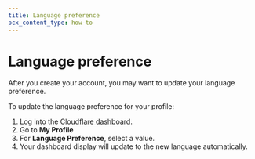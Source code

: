 ```yaml
---
title: Language preference
pcx_content_type: how-to
---
```


# Language preference

After you create your account, you may want to update your language preference.

To update the language preference for your profile:

1. Log into the [Cloudflare dashboard](https://dash.cloudflare.com).
2. Go to **My Profile**
3. For **Language Preference**, select a value.
4. Your dashboard display will update to the new language automatically.
